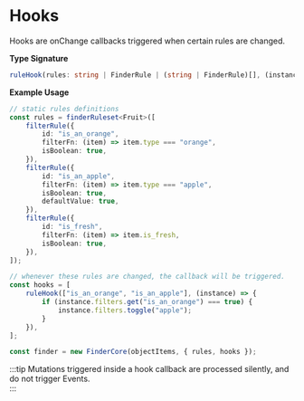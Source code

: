 # Hooks

Hooks are onChange callbacks triggered when certain rules are changed.

**Type Signature**

```ts
ruleHook(rules: string | FinderRule | (string | FinderRule)[], (instance:FinderCore) => void),
```

**Example Usage**

```ts
// static rules definitions
const rules = finderRuleset<Fruit>([
    filterRule({
        id: "is_an_orange",
        filterFn: (item) => item.type === "orange",
        isBoolean: true,
    }),
    filterRule({
        id: "is_an_apple",
        filterFn: (item) => item.type === "apple",
        isBoolean: true,
        defaultValue: true,
    }),
    filterRule({
        id: "is_fresh",
        filterFn: (item) => item.is_fresh,
        isBoolean: true,
    }),
]);

// whenever these rules are changed, the callback will be triggered.
const hooks = [
    ruleHook(["is_an_orange", "is_an_apple"], (instance) => {
        if (instance.filters.get("is_an_orange") === true) {
            instance.filters.toggle("apple");
        }
    }),
];

const finder = new FinderCore(objectItems, { rules, hooks });
```

:::tip
Mutations triggered inside a hook callback are processed silently, and do not trigger Events.  
:::
